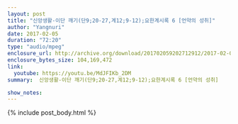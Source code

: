```yaml
---
layout: post
title: "신앙생활-이단 깨기(단9;20-27,계12;9-12);요한계시록 6 [언약의 성취]"
author: "Yangnuri"
date: 2017-02-05
duration: "72:20"
type: "audio/mpeg"
enclosure_url: http://archive.org/download/201702059202712912/2017-02-05%20%EC%96%B8%EC%95%BD%EC%9D%98%20%EC%84%B1%EC%B7%A8(%EB%8B%A89;20-27,%EA%B3%8412;9-12).mp3
enclosure_bytes_size: 104,169,472        
link:
  youtube: https://youtu.be/MdJFIKb_2DM
summary:  신앙생활-이단 깨기(단9;20-27,계12;9-12);요한계시록 6 [언약의 성취]

show_notes:
---
```


{% include post_body.html %}
